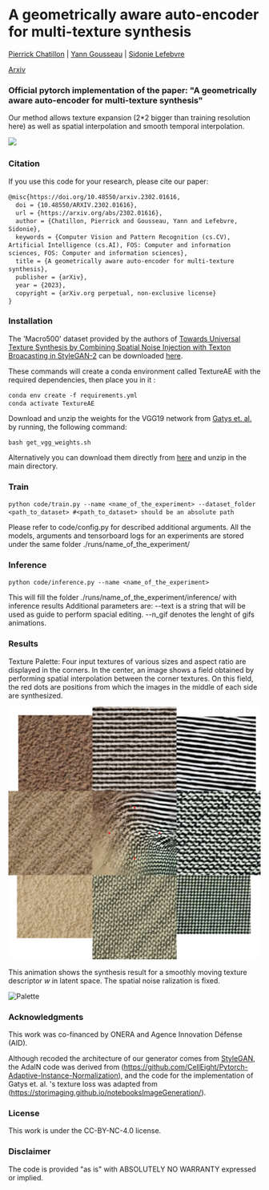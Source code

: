 

# A geometrically aware auto-encoder for multi-texture synthesis
[Pierrick Chatillon](https://scholar.google.com/citations?user=8MgK55oAAAAJ&hl=en) | [Yann Gousseau](https://perso.telecom-paristech.fr/gousseau/) | [Sidonie Lefebvre](https://www.researchgate.net/profile/Sidonie-Lefebvre)


[Arxiv](https://arxiv.org/pdf/2302.01616.pdf) 

### Official pytorch implementation of the paper: "A geometrically aware auto-encoder for multi-texture synthesis"
Our method allows texture expansion (2*2 bigger than training resolution here) as well as spatial interpolation and smooth temporal interpolation.

![](imgs/show_off.gif)




### Citation
If you use this code for your research, please cite our paper:

```
@misc{https://doi.org/10.48550/arxiv.2302.01616,
  doi = {10.48550/ARXIV.2302.01616},
  url = {https://arxiv.org/abs/2302.01616},
  author = {Chatillon, Pierrick and Gousseau, Yann and Lefebvre, Sidonie},
  keywords = {Computer Vision and Pattern Recognition (cs.CV), Artificial Intelligence (cs.AI), FOS: Computer and information sciences, FOS: Computer and information sciences},
  title = {A geometrically aware auto-encoder for multi-texture synthesis},
  publisher = {arXiv},
  year = {2023},
  copyright = {arXiv.org perpetual, non-exclusive license}
}
```



### Installation

The 'Macro500' dataset provided by the authors of [Towards Universal Texture Synthesis by Combining Spatial Noise Injection with Texton Broacasting in StyleGAN-2](https://github.com/JueLin/textureSynthesis-stylegan2-pytorch) can be downloaded [here](https://drive.google.com/file/d/15tM8vlc-ZnYVQpyjf63QyQQ9inqtijmt/view?usp=sharing).

These commands will create a conda environment called TextureAE with the required dependencies, then place you in it :
```
conda env create -f requirements.yml
conda activate TextureAE
```

Download and unzip the weights for the VGG19 network from [Gatys et. al.](https://arxiv.org/abs/1505.07376) by running, the following command:

```
bash get_vgg_weights.sh
```

Alternatively you can download them directly from [here](https://drive.google.com/file/d/1tdfMcwSogBfAkMcLVJd9z_frsEg8fxAB/view?usp=sharing) and unzip in the main directory.



###  Train




```
python code/train.py --name <name_of_the_experiment> --dataset_folder <path_to_dataset> #<path_to_dataset> should be an absolute path
```



Please refer to code/config.py for described additional arguments.
All the models, arguments and tensorboard logs for an experiments are stored under the same folder ./runs/name_of_the_experiment/

### Inference



```
python code/inference.py --name <name_of_the_experiment> 
```

This will fill the folder ./runs/name_of_the_experiment/inference/ with inference results
Additional parameters are:
--text   is a string that will be used as guide to perform spacial editing.
--n_gif  denotes the lenght of gifs animations.

### Results 
Texture Palette: Four input textures of various sizes  and aspect ratio are displayed in the corners. In the center, an image shows a field obtained by performing spatial interpolation between the corner textures. On this field, the red dots are positions from which the images in the middle of each side are synthesized.

![Palette](imgs/nuancier.png)

This animation shows the synthesis result for a smoothly moving texture descriptor $w$ in latent space. The spatial noise ralization is fixed.

![Palette](imgs/w_walk.gif)


### Acknowledgments
This work was co-financed by ONERA and Agence Innovation Défense (AID).

Although recoded the architecture of our generator comes from [StyleGAN](https://arxiv.org/abs/1812.04948), the AdaIN code was derived from (https://github.com/CellEight/Pytorch-Adaptive-Instance-Normalization), and the code for the implementation of Gatys et. al. 's texture loss was adapted from (https://storimaging.github.io/notebooksImageGeneration/).

### License
This work is under the CC-BY-NC-4.0 license.

### Disclaimer
The code is provided "as is" with ABSOLUTELY NO WARRANTY expressed or implied.